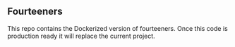 ## Fourteeners

This repo contains the Dockerized version of fourteeners.  Once this code is production ready it will replace the current project.
